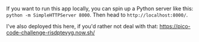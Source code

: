 If you want to run this app locally, you can spin up a Python server like this: `python -m SimpleHTTPServer 8000`. Then head to `http://localhost:8000/`. 

I've also deployed this here, if you'd rather not deal with that: https://pico-code-challenge-risdptevyg.now.sh/
